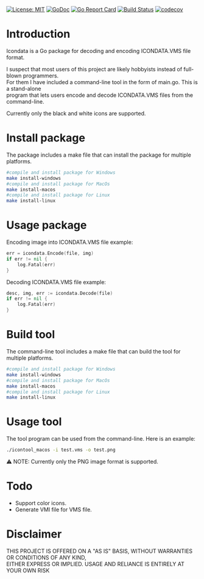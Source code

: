 [![License: MIT](https://img.shields.io/badge/License-MIT-yellow.svg)](https://opensource.org/licenses/MIT)
[![GoDoc](https://godoc.org/github.com/HugoSmits86/dreamcast-vms-icondata-tool/icondata?status.svg)](https://godoc.org/github.com/HugoSmits86/dreamcast-vms-icondata-tool/icondata)
[![Go Report Card](https://goreportcard.com/badge/github.com/HugoSmits86/dreamcast-vms-icondata-tool)](https://goreportcard.com/report/github.com/HugoSmits86/dreamcast-vms-icondata-tool)
[![Build Status](https://travis-ci.com/HugoSmits86/dreamcast-vms-icondata-tool.svg?branch=master)](https://travis-ci.com/HugoSmits86/dreamcast-vms-icondata-tool) 
[![codecov](https://codecov.io/gh/HugoSmits86/dreamcast-vms-icondata-tool/branch/master/graph/badge.svg)](https://codecov.io/gh/HugoSmits86/dreamcast-vms-icondata-tool)

# Introduction

Icondata is a Go package for decoding and encoding ICONDATA.VMS file format.

I suspect that most users of this project are likely hobbyists instead of full-blown programmers.\
For them I have included a command-line tool in the form of main.go. This is a stand-alone\
program that lets users encode and decode ICONDATA.VMS files from the command-line.

Currently only the black and white icons are supported.

# Install package

The package includes a make file that can install the package for multiple platforms.

```Bash
#compile and install package for Windows
make install-windows
#compile and install package for MacOs
make install-macos
#compile and install package for Linux
make install-linux
```

# Usage package

Encoding image into ICONDATA.VMS file example:
```Go
err = icondata.Encode(file, img)
if err != nil {
    log.Fatal(err)
}
```

Decoding ICONDATA.VMS file example:
```Go
desc, img, err := icondata.Decode(file)
if err != nil {
    log.Fatal(err)
}
```


# Build tool

The command-line tool includes a make file that can build the tool for multiple platforms.

```Bash
#compile and install package for Windows
make install-windows
#compile and install package for MacOs
make install-macos
#compile and install package for Linux
make install-linux
```

# Usage tool

The tool program can be used from the command-line. Here is an example:
```Bash
./icontool_macos -i test.vms -o test.png
```
:warning: NOTE: Currently only the PNG image format is supported.

# Todo

* Support color icons.
* Generate VMI file for VMS file.

# Disclaimer

THIS PROJECT IS OFFERED ON A "AS IS" BASIS, WITHOUT WARRANTIES OR CONDITIONS OF ANY KIND,\
EITHER EXPRESS OR IMPLIED. USAGE AND RELIANCE IS ENTIRELY AT YOUR OWN RISK
